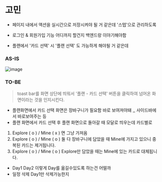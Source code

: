 
# 고민

- 페이지 내에서 액션을 실시간으로 저장시켜야 될 거 같은데 '스텝'으로 관리하도록

- 로그인 & 회원가입 기능 어디까지 할건지 백엔드랑 이야기해야함

- 플랜에서 '카드 선택' 시 '플랜 선택' 도 가능하게 해야될 거 같은데

### AS-IS
![image](https://github.com/user-attachments/assets/abaa27aa-f6d8-4b66-9b82-2f10e81474e4)

### TO-BE
> toast bar를 화면 상단에 띄워서 '플랜 - 카드 선택' 버튼을 클릭하여 넘어온 화면이라는 것을 인지시킨다.


- 플랜화면에서 카드 선택 화면은 장바구니가 필요함 바로 보여져야돼 ,, 사이드바에서 바로보여주는 등
- 플랜 화면에서 카드 선택 후 플랜 화면으로 돌아갈 때 모달로 띄우는데 카드별로
1. Explore ( o ) / Mine ( x ) 면 그냥 가져옴
2. Explore ( o ) / Mine ( o ) 둘 다 장바구니에 담았을 때 Mine에 가지고 있으니 중복된 카드는 제거됩니다.
3. Explore ( o ) / Mine ( o ) Explore만 담았을 때는 Mine에 있는 카드로 대체됩니다.


- Day1 Day2 이렇게 Day를 옮길수있도록 하는건 어떨까
- 일정 삭제 Day1만 삭제가능한지
